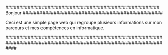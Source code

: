 ####################################################### Bonjour ##################################################

Ceci est une simple page web qui regroupe plusieurs informations sur mon parcours et mes compétences en informatique.

####################################################################################################################
